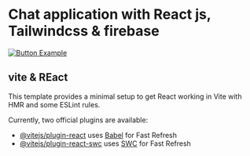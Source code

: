 # Chat application with React js, Tailwindcss & firebase #

[![Button Example]][Link]
<!----------------------------------------------------------------------------->
[Link]: (https://chat-app-r6ji.onrender.com/)
<!---------------------------------[ Buttons ]--------------------------------->
[Button Example]: https://img.shields.io/badge/Open-37a779?style=for-the-badge
## vite & REact
This template provides a minimal setup to get React working in Vite with HMR and some ESLint rules.

Currently, two official plugins are available:

- [@vitejs/plugin-react](https://github.com/vitejs/vite-plugin-react/blob/main/packages/plugin-react/README.md) uses [Babel](https://babeljs.io/) for Fast Refresh
- [@vitejs/plugin-react-swc](https://github.com/vitejs/vite-plugin-react-swc) uses [SWC](https://swc.rs/) for Fast Refresh
